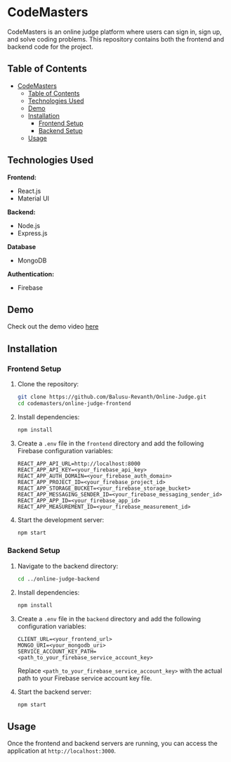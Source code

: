 
# CodeMasters

CodeMasters is an online judge platform where users can sign in, sign up, and solve coding problems. This repository contains both the frontend and backend code for the project.


## Table of Contents

- [CodeMasters](#codemasters)
  - [Table of Contents](#table-of-contents)
  - [Technologies Used](#technologies-used)
  - [Demo](#demo)
  - [Installation](#installation)
    - [Frontend Setup](#frontend-setup)
    - [Backend Setup](#backend-setup)
  - [Usage](#usage)
## Technologies Used

**Frontend:**
- React.js
- Material UI

**Backend:**
- Node.js
- Express.js

**Database**
- MongoDB

**Authentication:**
- Firebase
## Demo

Check out the demo video [here](https://www.loom.com/share/38949be44e31430ebee48f51f8fc2e92)
## Installation

### Frontend Setup

1. Clone the repository:
    ```bash
    git clone https://github.com/Balusu-Revanth/Online-Judge.git
    cd codemasters/online-judge-frontend
    ```

2. Install dependencies:
    ```bash
    npm install
    ```

3. Create a `.env` file in the `frontend` directory and add the following Firebase configuration variables:
    ```env
    REACT_APP_API_URL=http://localhost:8000
    REACT_APP_API_KEY=<your_firebase_api_key>
    REACT_APP_AUTH_DOMAIN=<your_firebase_auth_domain>
    REACT_APP_PROJECT_ID=<your_firebase_project_id>
    REACT_APP_STORAGE_BUCKET=<your_firebase_storage_bucket>
    REACT_APP_MESSAGING_SENDER_ID=<your_firebase_messaging_sender_id>
    REACT_APP_APP_ID=<your_firebase_app_id>
    REACT_APP_MEASUREMENT_ID=<your_firebase_measurement_id>
    ```

4. Start the development server:
    ```bash
    npm start
    ```

### Backend Setup

1. Navigate to the backend directory:
    ```bash
    cd ../online-judge-backend
    ```

2. Install dependencies:
    ```bash
    npm install
    ```

3. Create a `.env` file in the `backend` directory and add the following configuration variables:
    ```env
    CLIENT_URL=<your_frontend_url>
    MONGO_URI=<your_mongodb_uri>
    SERVICE_ACCOUNT_KEY_PATH=<path_to_your_firebase_service_account_key>
    ```

   Replace `<path_to_your_firebase_service_account_key>` with the actual path to your Firebase service account key file.

4. Start the backend server:
    ```bash
    npm start
    ```

## Usage

Once the frontend and backend servers are running, you can access the application at `http://localhost:3000`.

